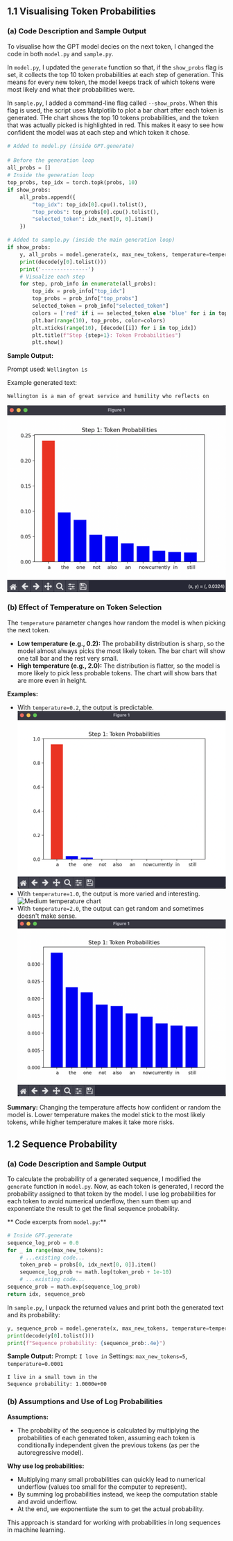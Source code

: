 ## 1.1 Visualising Token Probabilities

### (a) Code Description and Sample Output

To visualise how the GPT model decies on the next token, I changed the code in both `model.py` and `sample.py`.

In `model.py`, I updated the `generate` function so that, if the `show_probs` flag is set, it collects the top 10 token probabilities at each step of generation. This means for every new token, the model keeps track of which tokens were most likely and what their probabilities were.

In `sample.py`, I added a command-line flag called `--show_probs`. When this flag is used, the script uses Matplotlib to plot a bar chart after each token is generated. THe chart shows the top 10 tokens probabilities, and the token that was actually picked is highlighted in red. This makes it easy to see how confident the model was at each step and which token it chose.

```python
# Added to model.py (inside GPT.generate)

# Before the generation loop
all_probs = []
# Inside the generation loop
top_probs, top_idx = torch.topk(probs, 10)
if show_probs:
    all_probs.append({
        "top_idx": top_idx[0].cpu().tolist(),
        "top_probs": top_probs[0].cpu().tolist(),
        "selected_token": idx_next[0, 0].item()
    })
```

```python
# Added to sample.py (inside the main generation loop)
if show_probs:
    y, all_probs = model.generate(x, max_new_tokens, temperature=temperature, top_k=top_k, show_probs=show_probs)
    print(decode(y[0].tolist()))
    print('---------------')
    # Visualize each step
    for step, prob_info in enumerate(all_probs):
        top_idx = prob_info["top_idx"]
        top_probs = prob_info["top_probs"]
        selected_token = prob_info["selected_token"]
        colors = ['red' if i == selected_token else 'blue' for i in top_idx]
        plt.bar(range(10), top_probs, color=colors)
        plt.xticks(range(10), [decode([i]) for i in top_idx])
        plt.title(f"Step {step+1}: Token Probabilities")
        plt.show()
```

**Sample Output:**

Prompt used: `Wellington is`

Example generated text:
```
Wellington is a man of great service and humility who reflects on
```
![Token probability bar chart](assets/1-1-sample-output.png)

### (b) Effect of Temperature on Token Selection

The `temperature` parameter changes how random the model is when picking the next token.

- **Low temperature (e.g., 0.2):** The probability distribution is sharp, so the model almost always picks the most likely token. The bar chart will show one tall bar and the rest very small.
- **High temperature (e.g., 2.0):** The distribution is flatter, so the model is more likely to pick less probable tokens. The chart will show bars that are more even in height.

**Examples:**

- With `temperature=0.2`, the output is predictable.
![Low temperature chart](assets/1-1-low-temp.png)
- With `temperature=1.0`, the output is more varied and interesting.
![Medium temperature chart](assets/1-1-med-temp.png)
- With `temperature=2.0`, the output can get random and sometimes doesn't make sense.
![High temperature chart](assets/1-1-high-temp.png)

**Summary:**
Changing the temperature affects how confident or random the model is. Lower temperature makes the model stick to the most likely tokens, while higher temperature makes it take more risks.

## 1.2 Sequence Probability

### (a) Code Description and Sample Output

To calculate the probability of a generated sequence, I modified the `generate` function in `model.py`.
Now, as each token is generated, I record the probability assigned to that token by the model.
I use log probabilities for each token to avoid numerical underflow, then sum them up and exponentiate the result to get the final sequence probability.

** Code excerpts from `model.py`:**
```python
# Inside GPT.generate
sequence_log_prob = 0.0
for _ in range(max_new_tokens):
    # ...existing code...
    token_prob = probs[0, idx_next[0, 0]].item()
    sequence_log_prob += math.log(token_prob + 1e-10)
    # ...existing code...
sequence_prob = math.exp(sequence_log_prob)
return idx, sequence_prob
```

In `sample.py`, I unpack the returned values and print both the generated text and its probability:
```python
y, sequence_prob = model.generate(x, max_new_tokens, temperature=temperature, top_k=top_k)
print(decode(y[0].tolist()))
print(f"Sequence probability: {sequence_prob:.4e}")
```

**Sample Output:**
Prompt: `I love in`
Settings: `max_new_tokens=5`, `temperature=0.0001`

```
I live in a small town in the
Sequence probability: 1.0000e+00
```

### (b) Assumptions and Use of Log Probabilities

**Assumptions:**
- The probability of the sequence is calculated by multiplying the probabilities of each generated token, assuming each token is conditionally independent given the previous tokens (as per the autoregressive model).

**Why use log probabilities:**
- Multiplying many small probabilities can quickly lead to numerical underflow (values too small for the computer to represent).
- By summing log probabilities instead, we keep the computation stable and avoid underflow.
- At the end, we exponentiate the sum to get the actual probability.

This approach is standard for working with probabilities in long sequences in machine learning.